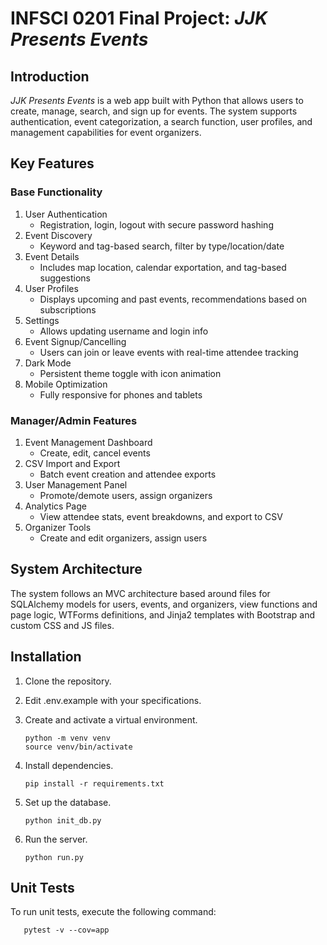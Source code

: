 # INFSCI 0201 Final Project: *JJK Presents Events*

## Introduction
*JJK Presents Events* is a web app built with Python that allows users to create, manage, search, and sign up for events. The system supports authentication, event categorization, a search function, user profiles, and management capabilities for event organizers.

## Key Features
### Base Functionality
1. User Authentication
    - Registration, login, logout with secure password hashing
2. Event Discovery
    - Keyword and tag-based search, filter by type/location/date
3. Event Details
    - Includes map location, calendar exportation, and tag-based suggestions
4. User Profiles
    - Displays upcoming and past events, recommendations based on subscriptions
5. Settings
    - Allows updating username and login info
6. Event Signup/Cancelling
    - Users can join or leave events with real-time attendee tracking
7. Dark Mode
    - Persistent theme toggle with icon animation
8. Mobile Optimization
    - Fully responsive for phones and tablets
### Manager/Admin Features
1. Event Management Dashboard
    - Create, edit, cancel events
2. CSV Import and Export
    - Batch event creation and attendee exports
3. User Management Panel
    - Promote/demote users, assign organizers
4. Analytics Page
    - View attendee stats, event breakdowns, and export to CSV
5. Organizer Tools
    - Create and edit organizers, assign users

## System Architecture
The system follows an MVC architecture based around files for SQLAlchemy models for users, events, and organizers, view functions and page logic, WTForms definitions, and Jinja2 templates with Bootstrap and custom CSS and JS files.

## Installation
1. Clone the repository.
2. Edit .env.example with your specifications.
3. Create and activate a virtual environment.

       python -m venv venv
       source venv/bin/activate
4. Install dependencies.

       pip install -r requirements.txt
5. Set up the database.

       python init_db.py
6. Run the server.

       python run.py

## Unit Tests
To run unit tests, execute the following command:

       pytest -v --cov=app

